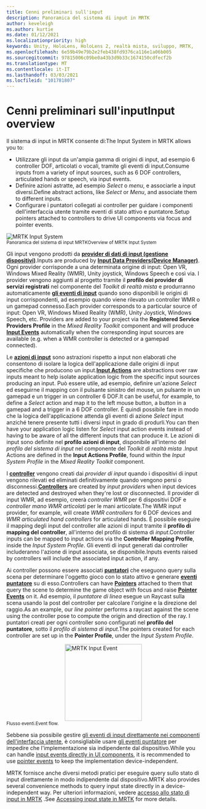 ```yaml
---
title: Cenni preliminari sull'input
description: Panoramica del sistema di input in MRTK
author: keveleigh
ms.author: kurtie
ms.date: 01/12/2021
ms.localizationpriority: high
keywords: Unity, HoloLens, HoloLens 2, realtà mista, sviluppo, MRTK,
ms.openlocfilehash: 6e59b49e79b2e2feb438fd9376ca116e1a06b005
ms.sourcegitcommit: 97815006c09be0a43b3d9b33c1674150cdfecf2b
ms.translationtype: MT
ms.contentlocale: it-IT
ms.lasthandoff: 03/03/2021
ms.locfileid: "101781807"
---
```

# <a name="input-overview"></a><span data-ttu-id="6d6af-104">Cenni preliminari sull'input</span><span class="sxs-lookup"><span data-stu-id="6d6af-104">Input overview</span></span>

<span data-ttu-id="6d6af-105">Il sistema di input in MRTK consente di:</span><span class="sxs-lookup"><span data-stu-id="6d6af-105">The Input System in MRTK allows you to:</span></span>

- <span data-ttu-id="6d6af-106">Utilizzare gli input da un'ampia gamma di origini di input, ad esempio 6 controller DOF, articolati o vocali, tramite gli eventi di input.</span><span class="sxs-lookup"><span data-stu-id="6d6af-106">Consume inputs from a variety of input sources, such as 6 DOF controllers, articulated hands or speech, via input events.</span></span>
- <span data-ttu-id="6d6af-107">Definire azioni astratte, ad esempio *Select* o *menu*, e associarle a input diversi.</span><span class="sxs-lookup"><span data-stu-id="6d6af-107">Define abstract actions, like *Select* or *Menu*, and associate them to different inputs.</span></span>
- <span data-ttu-id="6d6af-108">Configurare i puntatori collegati ai controller per guidare i componenti dell'interfaccia utente tramite eventi di stato attivo e puntatore.</span><span class="sxs-lookup"><span data-stu-id="6d6af-108">Setup pointers attached to controllers to drive UI components via focus and pointer events.</span></span>

<img src="../images/input/MRTK_InputSystem.png" style="display:block;margin-left:auto;margin-right:auto;" alt="MRTK Input System">
<span data-ttu-id="6d6af-109"><sup>Panoramica del sistema di input MRTK</sup></span><span class="sxs-lookup"><span data-stu-id="6d6af-109"><sup>Overview of MRTK Input System</sup></span></span>

<span data-ttu-id="6d6af-110">Gli input vengono prodotti da [**provider di dati di input (gestione dispositivi)**](InputProviders.md).</span><span class="sxs-lookup"><span data-stu-id="6d6af-110">Inputs are produced by [**Input Data Providers(Device Manager)**](InputProviders.md).</span></span> <span data-ttu-id="6d6af-111">Ogni provider corrisponde a una determinata origine di input: Open VR, Windows Mixed Reality (WMR), Unity joystick, Windows Speech e così via. I provider vengono aggiunti al progetto tramite il **profilo dei provider di servizi registrati** nel componente del *Toolkit di realtà mista* e produrranno automaticamente [**gli eventi di input**](InputEvents.md) quando sono disponibili le origini di input corrispondenti, ad esempio quando viene rilevato un controller WMR o un gamepad connesso.</span><span class="sxs-lookup"><span data-stu-id="6d6af-111">Each provider corresponds to a particular source of input: Open VR, Windows Mixed Reality (WMR), Unity Joystick, Windows Speech, etc. Providers are added to your project via the **Registered Service Providers Profile** in the *Mixed Reality Toolkit* component and will produce [**Input Events**](InputEvents.md) automatically when the corresponding input sources are available (e.g. when a WMR controller is detected or a gamepad connected).</span></span>

<span data-ttu-id="6d6af-112">Le [**azioni di input**](InputActions.md) sono astrazioni rispetto a input non elaborati che consentono di isolare la logica dell'applicazione dalle origini di input specifiche che producono un input.</span><span class="sxs-lookup"><span data-stu-id="6d6af-112">[**Input Actions**](InputActions.md) are abstractions over raw inputs meant to help isolate application logic from the specific input sources producing an input.</span></span> <span data-ttu-id="6d6af-113">Può essere utile, ad esempio, definire un'azione *Select* ed eseguirne il mapping con il pulsante sinistro del mouse, un pulsante in un gamepad e un trigger in un controller 6 DOF.</span><span class="sxs-lookup"><span data-stu-id="6d6af-113">It can be useful, for example, to define a *Select* action and map it to the left mouse button, a button in a gamepad and a trigger in a 6 DOF controller.</span></span> <span data-ttu-id="6d6af-114">È quindi possibile fare in modo che la logica dell'applicazione attenda gli eventi di azione *Select* input anziché tenere presente tutti i diversi input in grado di produrli.</span><span class="sxs-lookup"><span data-stu-id="6d6af-114">You can then have your application logic listen for *Select* input action events instead of having to be aware of all the different inputs that can produce it.</span></span> <span data-ttu-id="6d6af-115">Le azioni di input sono definite nel **profilo azioni di input**, disponibile all'interno del *profilo del sistema di input* nel componente del *Toolkit di realtà mista* .</span><span class="sxs-lookup"><span data-stu-id="6d6af-115">Input Actions are defined in the **Input Actions Profile**, found within the *Input System Profile* in the *Mixed Reality Toolkit* component.</span></span>

<span data-ttu-id="6d6af-116">I [**controller**](Controllers.md) vengono creati dai *provider di input* quando i dispositivi di input vengono rilevati ed eliminati definitivamente quando vengono persi o disconnessi.</span><span class="sxs-lookup"><span data-stu-id="6d6af-116">[**Controllers**](Controllers.md) are created by *input providers* when input devices are detected and destroyed when they're lost or disconnected.</span></span> <span data-ttu-id="6d6af-117">Il provider di input WMR, ad esempio, creerà *controller WMR* per 6 dispositivi DOF e *controller mano WMR articolati* per le mani articolate.</span><span class="sxs-lookup"><span data-stu-id="6d6af-117">The WMR input provider, for example, will create *WMR controllers* for 6 DOF devices and *WMR articulated hand controllers* for articulated hands.</span></span> <span data-ttu-id="6d6af-118">È possibile eseguire il mapping degli input del controller alle azioni di input tramite il **profilo di mapping del controller**, all'interno del profilo di sistema di *input*.</span><span class="sxs-lookup"><span data-stu-id="6d6af-118">Controller inputs can be mapped to input actions via the **Controller Mapping Profile**, inside the *Input System Profile*.</span></span> <span data-ttu-id="6d6af-119">Gli eventi di input generati dai controller includeranno l'azione di input associata, se disponibile.</span><span class="sxs-lookup"><span data-stu-id="6d6af-119">Inputs events raised by controllers will include the associated input action, if any.</span></span>

<span data-ttu-id="6d6af-120">Ai controller possono essere associati [**puntatori**](Pointers.md) che eseguono query sulla scena per determinare l'oggetto gioco con lo stato attivo e generare [**eventi puntatore**](Pointers.md#pointer-event-interfaces) su di esso.</span><span class="sxs-lookup"><span data-stu-id="6d6af-120">Controllers can have [**Pointers**](Pointers.md) attached to them that query the scene to determine the game object with focus and raise [**Pointer Events**](Pointers.md#pointer-event-interfaces) on it.</span></span> <span data-ttu-id="6d6af-121">Ad esempio, il *puntatore di linea* esegue un Raycast sulla scena usando la post del controller per calcolare l'origine e la direzione del raggio.</span><span class="sxs-lookup"><span data-stu-id="6d6af-121">As an example, our *line pointer* performs a raycast against the scene using the controller pose to compute the origin and direction of the ray.</span></span> <span data-ttu-id="6d6af-122">I puntatori creati per ogni controller sono configurati nel **profilo del puntatore**, sotto il *profilo di sistema di input*.</span><span class="sxs-lookup"><span data-stu-id="6d6af-122">The pointers created for each controller are set up in the **Pointer Profile**, under the *Input System Profile*.</span></span>

<img src="../images/input/MRTK_Input_EventFlow.png" width="200px" style="display:block;margin-left:auto;margin-right:auto;" alt="MRTK Input Event">
<span data-ttu-id="6d6af-123"><sup>Flusso eventi.</sup></span><span class="sxs-lookup"><span data-stu-id="6d6af-123"><sup>Event flow.</sup></span></span>

<span data-ttu-id="6d6af-124">Sebbene sia possibile gestire [gli eventi di input direttamente nei componenti dell'interfaccia utente](InputEvents.md), è consigliabile usare [gli eventi puntatore](pointers.md#pointer-event-interfaces) per impedire che l'implementazione sia indipendente dal dispositivo.</span><span class="sxs-lookup"><span data-stu-id="6d6af-124">While you can handle [input events directly in UI components](InputEvents.md), it is recommended to use [pointer events](pointers.md#pointer-event-interfaces) to keep the implementation device-independent.</span></span>

<span data-ttu-id="6d6af-125">MRTK fornisce anche diversi metodi pratici per eseguire query sullo stato di input direttamente in modo indipendente dal dispositivo.</span><span class="sxs-lookup"><span data-stu-id="6d6af-125">MRTK also provides several convenience methods to query input state directly in a device-independent way.</span></span> <span data-ttu-id="6d6af-126">Per ulteriori informazioni, vedere [accesso allo stato di input in MRTK](InputState.md) .</span><span class="sxs-lookup"><span data-stu-id="6d6af-126">See [Accessing input state in MRTK](InputState.md) for more details.</span></span>
